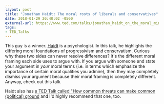 ```yaml
---
layout: post
title: "Jonathan Haidt: The moral roots of liberals and conservatives"
date: 2018-01-29 20:40:02 -0500
external-url: https://www.ted.com/talks/jonathan_haidt_on_the_moral_mind
tags:
- TED_Talks
---
```


This guy is a winner. [Haidt](https://www.ted.com/speakers/jonathan_haidt) is a psychologist. In this talk, he highlights the differing moral foundations of progressivism and conservatism. Curious why these two sides can never resolve differences? It's the different moral framing each side uses to argue with. If you argue with someone and state your argument in _your_ moral terms (i.e. in terms which emphasize the importance of certain moral qualities you admire), then they may completely dismiss your argument because their moral framing is completely different. Anyway, check out this talk.

Haidt also has [a TED Talk called "How common threats can make common
(political)
ground](https://www.ted.com/talks/jonathan_haidt_how_common_threats_can_make_common_political_ground) and I'd highly recommend that one, too.
